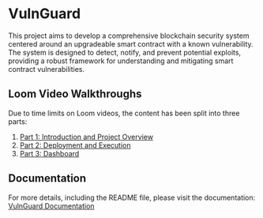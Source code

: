 # VulnGuard

This project aims to develop a comprehensive blockchain security system centered around an upgradeable smart contract with a known vulnerability. The system is designed to detect, notify, and prevent potential exploits, providing a robust framework for understanding and mitigating smart contract vulnerabilities.

## Loom Video Walkthroughs

Due to time limits on Loom videos, the content has been split into three parts:

1. [Part 1: Introduction and Project Overview](https://www.loom.com/share/5e8358289e6b4daca383dbb74dcf1ff2?sid=23ec9be5-d5ab-4bcb-bfb6-3ef3e647776b)
2. [Part 2: Deployment and Execution](https://www.loom.com/share/e1abae9c3e124afd89f70c0dd5bcaf79?sid=dc22859a-a1fa-4d97-89ed-c1194ab41c94)
3. [Part 3: Dashboard](https://www.loom.com/share/c655cccf5a754f2dac54bbdc75164e55?sid=932b0ad7-4cfa-4681-97ec-3151b9875150)

## Documentation

For more details, including the README file, please visit the documentation: [VulnGuard Documentation](https://vijays-organization-9.gitbook.io/vulnguard/)
